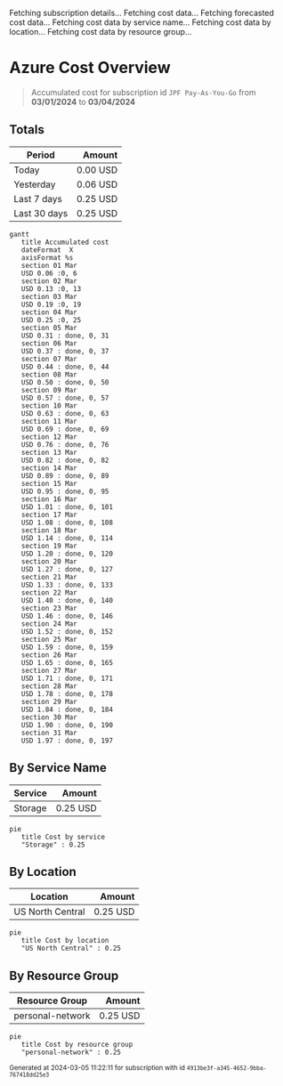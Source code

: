 Fetching subscription details...
Fetching cost data...
Fetching forecasted cost data...
Fetching cost data by service name...
Fetching cost data by location...
Fetching cost data by resource group...
# Azure Cost Overview

> Accumulated cost for subscription id `JPF Pay-As-You-Go` from **03/01/2024** to **03/04/2024**

## Totals

|Period|Amount|
|---|---:|
|Today|0.00 USD|
|Yesterday|0.06 USD|
|Last 7 days|0.25 USD|
|Last 30 days|0.25 USD|

```mermaid
gantt
   title Accumulated cost
   dateFormat  X
   axisFormat %s
   section 01 Mar
   USD 0.06 :0, 6
   section 02 Mar
   USD 0.13 :0, 13
   section 03 Mar
   USD 0.19 :0, 19
   section 04 Mar
   USD 0.25 :0, 25
   section 05 Mar
   USD 0.31 : done, 0, 31
   section 06 Mar
   USD 0.37 : done, 0, 37
   section 07 Mar
   USD 0.44 : done, 0, 44
   section 08 Mar
   USD 0.50 : done, 0, 50
   section 09 Mar
   USD 0.57 : done, 0, 57
   section 10 Mar
   USD 0.63 : done, 0, 63
   section 11 Mar
   USD 0.69 : done, 0, 69
   section 12 Mar
   USD 0.76 : done, 0, 76
   section 13 Mar
   USD 0.82 : done, 0, 82
   section 14 Mar
   USD 0.89 : done, 0, 89
   section 15 Mar
   USD 0.95 : done, 0, 95
   section 16 Mar
   USD 1.01 : done, 0, 101
   section 17 Mar
   USD 1.08 : done, 0, 108
   section 18 Mar
   USD 1.14 : done, 0, 114
   section 19 Mar
   USD 1.20 : done, 0, 120
   section 20 Mar
   USD 1.27 : done, 0, 127
   section 21 Mar
   USD 1.33 : done, 0, 133
   section 22 Mar
   USD 1.40 : done, 0, 140
   section 23 Mar
   USD 1.46 : done, 0, 146
   section 24 Mar
   USD 1.52 : done, 0, 152
   section 25 Mar
   USD 1.59 : done, 0, 159
   section 26 Mar
   USD 1.65 : done, 0, 165
   section 27 Mar
   USD 1.71 : done, 0, 171
   section 28 Mar
   USD 1.78 : done, 0, 178
   section 29 Mar
   USD 1.84 : done, 0, 184
   section 30 Mar
   USD 1.90 : done, 0, 190
   section 31 Mar
   USD 1.97 : done, 0, 197
```

## By Service Name

|Service|Amount|
|---|---:|
|Storage|0.25 USD|

```mermaid
pie
   title Cost by service
   "Storage" : 0.25
```

## By Location

|Location|Amount|
|---|---:|
|US North Central|0.25 USD|

```mermaid
pie
   title Cost by location
   "US North Central" : 0.25
```

## By Resource Group

|Resource Group|Amount|
|---|---:|
|personal-network|0.25 USD|

```mermaid
pie
   title Cost by resource group
   "personal-network" : 0.25
```

<sup>Generated at 2024-03-05 11:22:11 for subscription with id `4913be3f-a345-4652-9bba-767418dd25e3`</sup>
